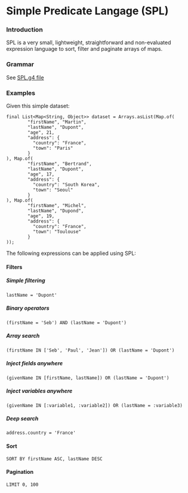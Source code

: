 # Simple Predicate Langage (SPL)

### Introduction
SPL is a very small, lightweight, straightforward and non-evaluated expression language to sort, filter and paginate arrays of maps.

### Grammar
See [SPL.g4 file](./src/main/antlr/SPL.g4)

### Examples

Given this simple dataset:

```
final List<Map<String, Object>> dataset = Arrays.asList(Map.of(
        "firstName", "Martin",
        "lastName", "Dupont",
        "age", 21,
        "address": {
          "country": "France",
          "town": "Paris"
        }
), Map.of(
        "firstName", "Bertrand",
        "lastName", "Dupont",
        "age", 17,
        "address": {
          "country": "South Korea",
          "town": "Seoul"
        }
), Map.of(
        "firstName", "Michel",
        "lastName", "Dupond",
        "age", 19,
        "address": {
          "country": "France",
          "town": "Toulouse"
        }
));
```
The following expressions can be applied using SPL:

#### Filters

##### Simple filtering
```
lastName = 'Dupont'
```

##### Binary operators
```
(firstName = 'Seb') AND (lastName = 'Dupont')
```

##### Array search
```
(firstName IN ['Seb', 'Paul', 'Jean']) OR (lastName = 'Dupont')
```

##### Inject fields anywhere
```
(givenName IN [firstName, lastName]) OR (lastName = 'Dupont')
```

##### Inject variables anywhere
```
(givenName IN [:variable1, :variable2]) OR (lastName = :variable3)
```

##### Deep search
```
address.country = 'France'
```


#### Sort
```
SORT BY firstName ASC, lastName DESC
```

#### Pagination
```
LIMIT 0, 100
```
